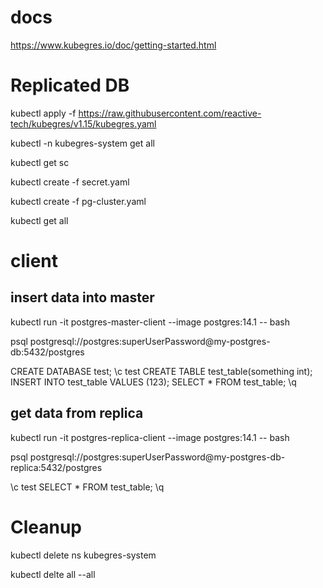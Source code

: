 # docs

https://www.kubegres.io/doc/getting-started.html

# Replicated DB

kubectl apply -f https://raw.githubusercontent.com/reactive-tech/kubegres/v1.15/kubegres.yaml

kubectl -n kubegres-system get all

kubectl get sc

kubectl create -f secret.yaml

kubectl create -f pg-cluster.yaml

kubectl get all

# client

## insert data into master 

kubectl run -it postgres-master-client --image postgres:14.1 -- bash

psql postgresql://postgres:superUserPassword@my-postgres-db:5432/postgres

CREATE DATABASE test;
\c test
CREATE TABLE test_table(something int);
INSERT INTO test_table VALUES (123);
SELECT * FROM test_table;
\q

## get data from replica

kubectl run -it postgres-replica-client --image postgres:14.1 -- bash

psql postgresql://postgres:superUserPassword@my-postgres-db-replica:5432/postgres

\c test
SELECT * FROM test_table;
\q

# Cleanup

kubectl delete ns kubegres-system

kubectl delte all --all


